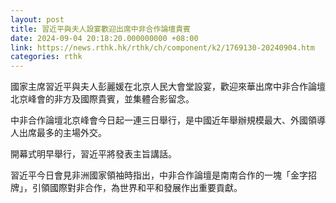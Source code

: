 ```yaml
---
layout: post
title: 習近平與夫人設宴歡迎出席中非合作論壇貴賓
date: 2024-09-04 20:18:20.000000000 +08:00
link: https://news.rthk.hk/rthk/ch/component/k2/1769130-20240904.htm
categories: rthk
---
```


國家主席習近平與夫人彭麗媛在北京人民大會堂設宴，歡迎來華出席中非合作論壇北京峰會的非方及國際貴賓，並集體合影留念。

中非合作論壇北京峰會今日起一連三日舉行，是中國近年舉辦規模最大、外國領導人出席最多的主場外交。

開幕式明早舉行，習近平將發表主旨講話。

習近平今日會見非洲國家領袖時指出，中非合作論壇是南南合作的一塊「金字招牌」，引領國際對非合作，為世界和平和發展作出重要貢獻。
